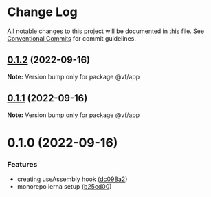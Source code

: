 # Change Log

All notable changes to this project will be documented in this file.
See [Conventional Commits](https://conventionalcommits.org) for commit guidelines.

## [0.1.2](https://github.com/achamwada/vf-academy-root/compare/@vf/app@0.1.1...@vf/app@0.1.2) (2022-09-16)

**Note:** Version bump only for package @vf/app





## [0.1.1](https://github.com/achamwada/vf-academy-root/compare/@vf/app@0.1.0...@vf/app@0.1.1) (2022-09-16)

**Note:** Version bump only for package @vf/app





# 0.1.0 (2022-09-16)


### Features

* creating useAssembly hook ([dc098a2](https://github.com/achamwada/vf-academy-root/commit/dc098a29448845f6d4cd7e9ab3e103ef33044749))
* monorepo lerna setup ([b25cd00](https://github.com/achamwada/vf-academy-root/commit/b25cd00593054e0445ac570b6a7ec5459ae10942))
